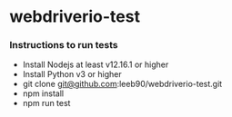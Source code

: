 # webdriverio-test
### Instructions to run tests

- Install Nodejs at least v12.16.1 or higher
- Install Python v3 or higher
- git clone git@github.com:leeb90/webdriverio-test.git
- npm install
- npm run test
